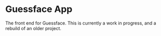 # Guessface App

The front end for Guessface.
This is currently a work in progress, and a rebuild of an older project.
